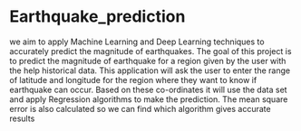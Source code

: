 # Earthquake_prediction

we aim to apply Machine Learning and Deep Learning
techniques to accurately predict the magnitude of earthquakes. The goal
of this project is to predict the magnitude of earthquake for a region given
by the user with the help historical data. This application will ask the user
to enter the range of latitude and longitude for the region where they want
to know if earthquake can occur. Based on these co-ordinates it will use
the data set and apply Regression algorithms to make the prediction. The
mean square error is also calculated so we can find which algorithm gives
accurate results
